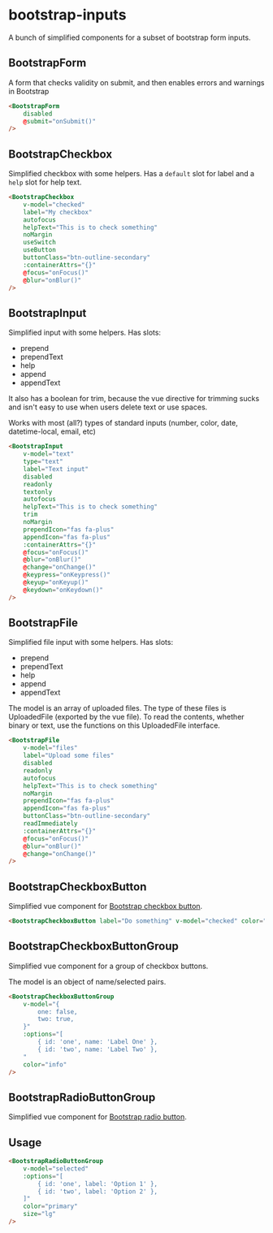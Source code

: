 # bootstrap-inputs

A bunch of simplified components for a subset of bootstrap form inputs.


## BootstrapForm

A form that checks validity on submit, and then enables errors and warnings in Bootstrap

```html
<BootstrapForm
	disabled
	@submit="onSubmit()"
/>
```


## BootstrapCheckbox

Simplified checkbox with some helpers. Has a `default` slot for label and a `help` slot for help text.

```html
<BootstrapCheckbox
	v-model="checked"
	label="My checkbox"
	autofocus
	helpText="This is to check something"
	noMargin
	useSwitch
	useButton
	buttonClass="btn-outline-secondary"
	:containerAttrs="{}"
	@focus="onFocus()"
	@blur="onBlur()"
/>
```


## BootstrapInput

Simplified input with some helpers. Has slots:

* prepend
* prependText
* help
* append
* appendText

It also has a boolean for trim, because the vue directive for trimming sucks and isn't easy to use when users delete text or use spaces.

Works with most (all?) types of standard inputs (number, color, date, datetime-local, email, etc)

```html
<BootstrapInput
	v-model="text"
	type="text"
	label="Text input"
	disabled
	readonly
	textonly
	autofocus
	helpText="This is to check something"
	trim
	noMargin
	prependIcon="fas fa-plus"
	appendIcon="fas fa-plus"
	:containerAttrs="{}"
	@focus="onFocus()"
	@blur="onBlur()"
	@change="onChange()"
	@keypress="onKeypress()"
	@keyup="onKeyup()"
	@keydown="onKeydown()"
/>
```


## BootstrapFile

Simplified file input with some helpers. Has slots:

* prepend
* prependText
* help
* append
* appendText

The model is an array of uploaded files. The type of these files is UploadedFile (exported by the vue file).
To read the contents, whether binary or text, use the functions on this UploadedFile interface.

```html
<BootstrapFile
	v-model="files"
	label="Upload some files"
	disabled
	readonly
	autofocus
	helpText="This is to check something"
	noMargin
	prependIcon="fas fa-plus"
	appendIcon="fas fa-plus"
	buttonClass="btn-outline-secondary"
	readImmediately
	:containerAttrs="{}"
	@focus="onFocus()"
	@blur="onBlur()"
	@change="onChange()"
/>
```


## BootstrapCheckboxButton

Simplified vue component for [Bootstrap checkbox button](https://getbootstrap.com/docs/5.3/forms/checks-radios/#checkbox-toggle-buttons).

```html
<BootstrapCheckboxButton label="Do something" v-model="checked" color="primary" size="lg" />
```


## BootstrapCheckboxButtonGroup

Simplified vue component for a group of checkbox buttons.

The model is an object of name/selected pairs.

```html
<BootstrapCheckboxButtonGroup
	v-model="{
		one: false,
		two: true,
	}"
	:options="[
		{ id: 'one', name: 'Label One' },
		{ id: 'two', name: 'Label Two' },
	"
	color="info"
/>
```


## BootstrapRadioButtonGroup

Simplified vue component for [Bootstrap radio button](https://getbootstrap.com/docs/5.3/forms/checks-radios/#radio-toggle-buttons).

## Usage

```html
<BootstrapRadioButtonGroup
	v-model="selected"
	:options="[
		{ id: 'one', label: 'Option 1' },
		{ id: 'two', label: 'Option 2' },
	]"
	color="primary"
	size="lg"
/>
```
